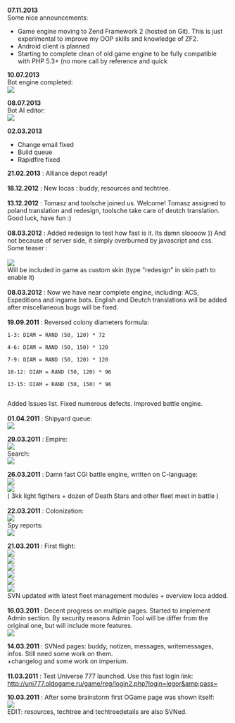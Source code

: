**07.11.2013**<br>
Some nice announcements:<br>
<ul><li>Game engine moving to Zend Framework 2 (hosted on Git). This is just experimental to improve my OOP skills and knowledge of ZF2.<br>
</li><li>Android client is planned<br>
</li><li>Starting to complete clean of old game engine to be fully compatible with PHP 5.3+  (no more call by reference and quick <? tags)</li></ul>

<b>10.07.2013</b><br>
Bot engine completed:<br>
<img src='/imgstore/whc51dd5050c32f8.jpg' />

<b>08.07.2013</b><br>
Bot AI editor:<br>
<img src='/imgstore/resized_whc51dabba016b15.jpg' />

<b>02.03.2013</b><br>
- Change email fixed<br>
- Build queue<br>
- Rapidfire fixed<br>

<b>21.02.2013</b> : Alliance depot ready!<br>
<br>
<b>18.12.2012</b> : New locas : buddy, resources and techtree.<br>
<br>
<b>13.12.2012</b> : Tomasz and toolsche joined us. Welcome! Tomasz assigned to poland translation and redesign, toolsche take care of deutch translation. Good luck, have fun :)<br>
<br>
<b>08.03.2012</b> : Added redesign to test how fast is it. Its damn sloooow )) And not because of server side, it simply overburned by javascript and css. Some teaser :<br>
<br>
<img src='/imgstore/resized_whc4f65a6d576292.jpg'> <br>
Will be included in game as custom skin (type "redesign" in skin path to enable it)<br>
<br>
<b>08.03.2012</b> : Now we have near complete engine, including: ACS, Expeditions and ingame bots. English and Deutch translations will be added after miscellaneous bugs will be fixed.<br>
<br>
<b>19.09.2011</b> : Reversed colony diameters formula:<br>
<pre><code>1-3: DIAM = RAND (50, 120) * 72<br>
4-6: DIAM = RAND (50, 150) * 120<br>
7-9: DIAM = RAND (50, 120) * 120<br>
10-12: DIAM = RAND (50, 120) * 96<br>
13-15: DIAM = RAND (50, 150) * 96<br>
</code></pre>
Added Issues list. Fixed numerous defects. Improved battle engine.<br>
<br>
<b>01.04.2011</b> : Shipyard queue:<br>
<img src='/imgstore/whc4d95b79f2081e.jpg'>

<b>29.03.2011</b> : Empire:<br>
<img src='/imgstore/whc4d9199bfb7766.jpg'><br>
Search:<br>
<img src='/imgstore/whc4d91bf99bbb36.jpg'><br>

<b>26.03.2011</b> : Damn fast CGI battle engine, written on C-language:<br>
<img src='/imgstore/whc4d8e106f9fd18.jpg'><br>
<img src='/imgstore/whc4d8e1074df54c.jpg'><br>
( 3kk light figthers + dozen of Death Stars and other fleet meet in battle )<br>
<br>
<b>22.03.2011</b> : Colonization:<br>
<img src='/imgstore/whc4d88a63dbf46f.jpg'><br>
Spy reports:<br>
<img src='/imgstore/whc4d88a80a8636c.jpg'>

<b>21.03.2011</b> : First flight:<br>
<img src='/imgstore/whc4d872f36f25de.jpg'><br>
<img src='/imgstore/whc4d872f55a0363.jpg'><br>
<img src='/imgstore/whc4d872f8a3b58b.jpg'><br>
<img src='/imgstore/whc4d872f9886662.jpg'><br>
<img src='/imgstore/whc4d872fd8d930b.jpg'><br>
<img src='/imgstore/whc4d87339654956.jpg'><br>
SVN updated with latest fleet management modules + overview loca added.<br>
<br>
<b>16.03.2011</b> : Decent progress on multiple pages. Started to implement Admin section. By security reasons Admin Tool will be differ from the original one, but will include more features.<br>
<img src='http://ogamespec.com/imgstore/whc4d7fe533a9c61.jpg'>

<b>14.03.2011</b> : SVNed pages: buddy, notizen, messages, writemessages, infos. Still need some work on them.<br>
+changelog and some work on imperium.<br>
<br>
<b>11.03.2011</b> : Test Universe 777 launched. Use this fast login link:<br>
<a href='http://uni777.oldogame.ru/game/reg/login2.php?login=legor&pass='><a href='http://uni777.oldogame.ru/game/reg/login2.php?login=legor&pass='>http://uni777.oldogame.ru/game/reg/login2.php?login=legor&amp;pass=</a></a>

<b>10.03.2011</b> : After some brainstorm first OGame page was shown itself:<br>
<img src='/imgstore/whc4d78e760ba013.jpg'><br>
EDIT: resources, techtree and techtreedetails are also SVNed.